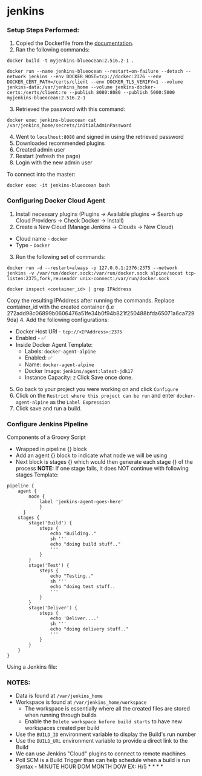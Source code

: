# jenkins

### Setup Steps Performed:
1. Copied the Dockerfile from the [documentation](https://www.jenkins.io/doc/book/installing/docker/).
2. Ran the following commands:
```
docker build -t myjenkins-blueocean:2.516.2-1 .
```
```
docker run --name jenkins-blueocean --restart=on-failure --detach --network jenkins --env DOCKER_HOST=tcp://docker:2376 --env DOCKER_CERT_PATH=/certs/client --env DOCKER_TLS_VERIFY=1 --volume jenkins-data:/var/jenkins_home --volume jenkins-docker-certs:/certs/client:ro --publish 8080:8080 --publish 5000:5000 myjenkins-blueocean:2.516.2-1
```
3. Retrieved the password with this command:
```
docker exec jenkins-blueocean cat /var/jenkins_home/secrets/initialAdminPassword
```
4. Went to `localhost:8080` and signed in using the retrieved password
5. Downloaded recommended plugins
6. Created admin user
7. Restart (refresh the page)
8. Login with the new admin user

To connect into the master:
```
docker exec -it jenkins-blueocean bash
```
### Configuring Docker Cloud Agent
1. Install necessary plugins (Plugins -> Available plugins -> Search up Cloud Providers -> Check Docker -> Install)
2. Create a New Cloud (Manage Jenkins -> Clouds -> New Cloud)
- Cloud name - `docker`
- Type - `Docker`
3. Run the following set of commands:
```
docker run -d --restart=always -p 127.0.0.1:2376:2375 --network jenkins -v /var/run/docker.sock:/var/run/docker.sock alpine/socat tcp-listen:2375,fork,reuseaddr unix-connect:/var/run/docker.sock
```
```
docker inspect <container_id> | grep IPAddress
```
Copy the resulting IPAddress after running the commands.  Replace container_id with the created container (i.e 272add98c06899b0606476a51fe34b0f94b821f250488bfda65071a6ca7299da)
4. Add the following configurations:
- Docker Host URI - `tcp://<IPAddress>:2375`
- Enabled - ✅
- Inside Docker Agent Template:
    - Labels: `docker-agent-alpine`
    - Enabled: ✅
    - Name: `docker-agent-alpine`
    - Docker Image: `jenkins/agent:latest-jdk17`
    - Instance Capacity: `2`
Click Save once done.
5. Go back to your project you were working on and click `Configure`
6. Click on the `Restrict where this project can be run` and enter `docker-agent-alpine` as the `Label Expression`
7. Click save and run a build.

### Configure Jenkins Pipeline
Components of a Groovy Script
- Wrapped in pipeline {} block
- Add an agent {} block to indicate what node we will be using
- Next block is stages {} which would then generate each stage {} of the process
**NOTE:** If one stage fails, it does NOT continue with following stages
Template:
```
pipeline {
    agent {
        node {
            label 'jenkins-agent-goes-here'
            }
      }
    stages {
        stage('Build') {
            steps {
                echo "Building.."
                sh '''
                echo "doing build stuff.."
                '''
            }
        }
        stage('Test') {
            steps {
                echo "Testing.."
                sh '''
                echo "doing test stuff..
                '''
            }
        }
        stage('Deliver') {
            steps {
                echo 'Deliver....'
                sh '''
                echo "doing delivery stuff.."
                '''
            }
        }
    }
}
```
Using a Jenkins file:

### NOTES:
- Data is found at `/var/jenkins_home`
- Workspace is found at `/var/jenkins_home/workspace`
    - The workspace is essentially where all the created files are stored when running through builds
    - Enable the `Delete workspace before build starts` to have new workspaces created per build
- Use the `BUILD_ID` environment variable to display the Build's run number
- Use the `BUILD_URL` environment variable to provide a direct link to the Build
- We can use Jenkins "Cloud" plugins to connect to remote machines
- Poll SCM is a Build Trigger than can help schedule when a build is run
Syntax - MINUTE HOUR DOM MONTH DOW
EX:      H/5    *     *   *    *

